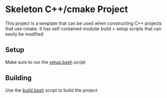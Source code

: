 # Skeleton C++/cmake Project

This project is a template that can be used when constructing C++ projects that use cmake.
It has self contained modular build + setup scripts that can easily be modified

## Setup

Make sure to run the [setup.bash](./setup.bash) script

## Building

Use the [build.bash](./build.bash) script to build the project
